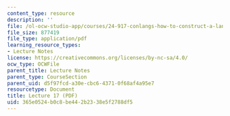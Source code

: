 ```yaml
---
content_type: resource
description: ''
file: /ol-ocw-studio-app/courses/24-917-conlangs-how-to-construct-a-language-fall-2018/365e0524b0c8be442b2338e5f2788df5_MIT24_917f18_lec17_questions.pdf
file_size: 877419
file_type: application/pdf
learning_resource_types:
- Lecture Notes
license: https://creativecommons.org/licenses/by-nc-sa/4.0/
ocw_type: OCWFile
parent_title: Lecture Notes
parent_type: CourseSection
parent_uid: d5f97fcd-a30e-cbc6-4371-0f68af4a95e7
resourcetype: Document
title: Lecture 17 (PDF)
uid: 365e0524-b0c8-be44-2b23-38e5f2788df5
---
```

